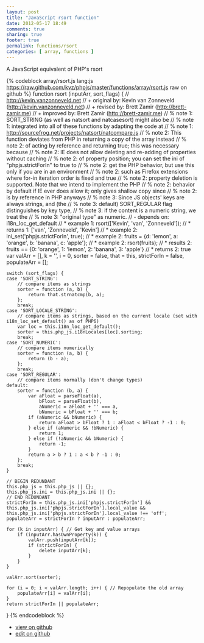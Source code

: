 ```yaml
---
layout: post
title: "JavaScript rsort function"
date: 2012-05-17 18:49
comments: true
sharing: true
footer: true
permalink: functions/rsort
categories: [ array, functions ]
---
```

A JavaScript equivalent of PHP's rsort
<!-- more -->
{% codeblock array/rsort.js lang:js https://raw.github.com/kvz/phpjs/master/functions/array/rsort.js raw on github %}
function rsort (inputArr, sort_flags) {
    // http://kevin.vanzonneveld.net
    // +   original by: Kevin van Zonneveld (http://kevin.vanzonneveld.net)
    // +    revised by: Brett Zamir (http://brett-zamir.me)
    // +   improved by: Brett Zamir (http://brett-zamir.me)
    // %        note 1: SORT_STRING (as well as natsort and natcasesort) might also be
    // %        note 1: integrated into all of these functions by adapting the code at
    // %        note 1: http://sourcefrog.net/projects/natsort/natcompare.js
    // %        note 2: This function deviates from PHP in returning a copy of the array instead
    // %        note 2: of acting by reference and returning true; this was necessary because
    // %        note 2: IE does not allow deleting and re-adding of properties without caching
    // %        note 2: of property position; you can set the ini of "phpjs.strictForIn" to true to
    // %        note 2: get the PHP behavior, but use this only if you are in an environment
    // %        note 2: such as Firefox extensions where for-in iteration order is fixed and true
    // %        note 2: property deletion is supported. Note that we intend to implement the PHP
    // %        note 2: behavior by default if IE ever does allow it; only gives shallow copy since
    // %        note 2: is by reference in PHP anyways
    // %        note 3: Since JS objects' keys are always strings, and (the
    // %        note 3: default) SORT_REGULAR flag distinguishes by key type,
    // %        note 3: if the content is a numeric string, we treat the
    // %        note 3: "original type" as numeric.
    // -    depends on: i18n_loc_get_default
    // *     example 1: rsort(['Kevin', 'van', 'Zonneveld']);
    // *     returns 1: ['van', 'Zonneveld', 'Kevin']
    // *     example 2: ini_set('phpjs.strictForIn', true);
    // *     example 2: fruits = {d: 'lemon', a: 'orange', b: 'banana', c: 'apple'};
    // *     example 2: rsort(fruits);
    // *     results 2: fruits == {0: 'orange', 1: 'lemon', 2: 'banana', 3: 'apple'}
    // *     returns 2: true
    var valArr = [],
        k = '',
        i = 0,
        sorter = false,
        that = this,
        strictForIn = false,
        populateArr = [];

    switch (sort_flags) {
    case 'SORT_STRING':
        // compare items as strings
        sorter = function (a, b) {
            return that.strnatcmp(b, a);
        };
        break;
    case 'SORT_LOCALE_STRING':
        // compare items as strings, based on the current locale (set with  i18n_loc_set_default() as of PHP6)
        var loc = this.i18n_loc_get_default();
        sorter = this.php_js.i18nLocales[loc].sorting;
        break;
    case 'SORT_NUMERIC':
        // compare items numerically
        sorter = function (a, b) {
            return (b - a);
        };
        break;
    case 'SORT_REGULAR':
        // compare items normally (don't change types)
    default:
        sorter = function (b, a) {
            var aFloat = parseFloat(a),
                bFloat = parseFloat(b),
                aNumeric = aFloat + '' === a,
                bNumeric = bFloat + '' === b;
            if (aNumeric && bNumeric) {
                return aFloat > bFloat ? 1 : aFloat < bFloat ? -1 : 0;
            } else if (aNumeric && !bNumeric) {
                return 1;
            } else if (!aNumeric && bNumeric) {
                return -1;
            }
            return a > b ? 1 : a < b ? -1 : 0;
        };
        break;
    }

    // BEGIN REDUNDANT
    this.php_js = this.php_js || {};
    this.php_js.ini = this.php_js.ini || {};
    // END REDUNDANT
    strictForIn = this.php_js.ini['phpjs.strictForIn'] && this.php_js.ini['phpjs.strictForIn'].local_value && this.php_js.ini['phpjs.strictForIn'].local_value !== 'off';
    populateArr = strictForIn ? inputArr : populateArr;

    for (k in inputArr) { // Get key and value arrays
        if (inputArr.hasOwnProperty(k)) {
            valArr.push(inputArr[k]);
            if (strictForIn) {
                delete inputArr[k];
            }
        }
    }

    valArr.sort(sorter);

    for (i = 0; i < valArr.length; i++) { // Repopulate the old array
        populateArr[i] = valArr[i];
    }
    return strictForIn || populateArr;
}
{% endcodeblock %}
<ul>
 <li><a href="https://github.com/kvz/phpjs/blob/master/functions/array/rsort.js">view on github</a></li>
 <li><a href="https://github.com/kvz/phpjs/edit/master/functions/array/rsort.js">edit on github</a></li>
</ul>
